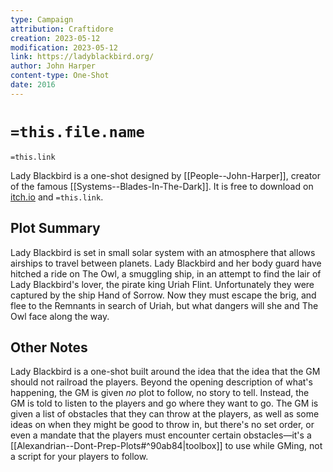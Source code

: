 ```yaml
---
type: Campaign
attribution: Craftidore
creation: 2023-05-12
modification: 2023-05-12
link: https://ladyblackbird.org/
author: John Harper
content-type: One-Shot
date: 2016
---
```


# `=this.file.name`
`=this.link`

Lady Blackbird is a one-shot designed by [[People--John-Harper]], creator of the famous [[Systems--Blades-In-The-Dark]].
It is free to download on [itch.io](https://johnharper.itch.io/lady-blackbird) and `=this.link`.

## Plot Summary

Lady Blackbird is set in small solar system with an atmosphere that allows airships to travel between planets.
Lady Blackbird and her body guard have hitched a ride on The Owl, a smuggling ship, in an attempt to find the lair of Lady Blackbird's lover, the pirate king Uriah Flint.
Unfortunately they were captured by the ship Hand of Sorrow.
Now they must escape the brig, and flee to the Remnants in search of Uriah, but what dangers will she and The Owl face along the way.

## Other Notes

Lady Blackbird is a one-shot built around the idea that the idea that the GM should not railroad the players. 
Beyond the opening description of what's happening, the GM is given *no* plot to follow, no story to tell. 
Instead, the GM is told to listen to the players and go where they want to go.
The GM is given a list of obstacles that they can throw at the players, as well as some ideas on when they might be good to throw in, but there's no set order, or even a mandate that the players must encounter certain obstacles&mdash;it's a [[Alexandrian--Dont-Prep-Plots#^90ab84|toolbox]] to use while GMing, not a script for your players to follow.

